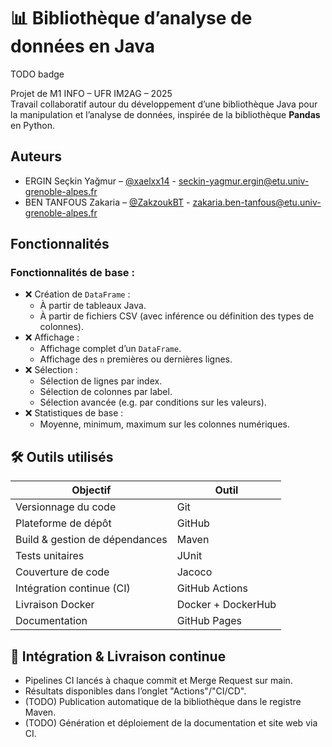# 📊 Bibliothèque d’analyse de données en Java

TODO badge
<!-- ![Build Status]() -->
<!-- ![Coverage]() -->

Projet de M1 INFO – UFR IM2AG – 2025  
Travail collaboratif autour du développement d’une bibliothèque Java pour la manipulation et l’analyse de données, inspirée de la bibliothèque **Pandas** en Python.
## Auteurs

- ERGIN Seçkin Yağmur – [@xaelxx14](https://github.com/xaelxx14) - seckin-yagmur.ergin@etu.univ-grenoble-alpes.fr
- BEN TANFOUS Zakaria – [@ZakzoukBT](https://github.com/ZakzoukBT) - zakaria.ben-tanfous@etu.univ-grenoble-alpes.fr

## Fonctionnalités

### Fonctionnalités de base :
- ❌ Création de `DataFrame` :
  - À partir de tableaux Java.
  - À partir de fichiers CSV (avec inférence ou définition des types de colonnes).
- ❌ Affichage :
  - Affichage complet d’un `DataFrame`.
  - Affichage des `n` premières ou dernières lignes.
- ❌ Sélection :
  - Sélection de lignes par index.
  - Sélection de colonnes par label.
  - Sélection avancée (e.g. par conditions sur les valeurs).
- ❌ Statistiques de base :
  - Moyenne, minimum, maximum sur les colonnes numériques.

## 🛠️ Outils utilisés

| Objectif | Outil |
|-|-|
| Versionnage du code | Git |
| Plateforme de dépôt | GitHub |
| Build & gestion de dépendances | Maven |
| Tests unitaires | JUnit |
| Couverture de code | Jacoco |
| Intégration continue (CI)| GitHub Actions
| Livraison Docker | Docker + DockerHub |
| Documentation | GitHub Pages |

## 🧪 Intégration & Livraison continue

- Pipelines CI lancés à chaque commit et Merge Request sur main.
- Résultats disponibles dans l’onglet "Actions"/"CI/CD".
- (TODO) Publication automatique de la bibliothèque dans le registre Maven.
- (TODO) Génération et déploiement de la documentation et site web via CI.
